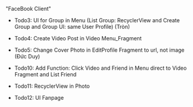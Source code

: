 "FaceBook Client" 

- Todo3: UI for Group in Menu (List Group: RecyclerView and Create Group and Group UI: same User Profile) (Tròn)

- Todo4: Create Video Post in Video Menu_Fragment

- Todo5: Change Cover Photo in EditProfile Fragment to url, not image (Đức Duy)

- Todo10: Add Function: Click Video and Friend in Menu direct to Video Fragment and List Friend

- Todo11: RecyclerView in Photo

- Todo12: UI Fanpage

